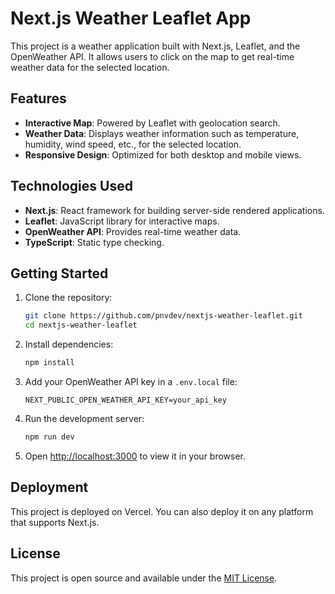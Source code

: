 # Next.js Weather Leaflet App

This project is a weather application built with Next.js, Leaflet, and the OpenWeather API. It allows users to click on the map to get real-time weather data for the selected location.

## Features

- **Interactive Map**: Powered by Leaflet with geolocation search.
- **Weather Data**: Displays weather information such as temperature, humidity, wind speed, etc., for the selected location.
- **Responsive Design**: Optimized for both desktop and mobile views.

## Technologies Used

- **Next.js**: React framework for building server-side rendered applications.
- **Leaflet**: JavaScript library for interactive maps.
- **OpenWeather API**: Provides real-time weather data.
- **TypeScript**: Static type checking.

## Getting Started

1. Clone the repository:

   ```bash
   git clone https://github.com/pnvdev/nextjs-weather-leaflet.git
   cd nextjs-weather-leaflet
   ```

2. Install dependencies:

   ```bash
   npm install
   ```

3. Add your OpenWeather API key in a `.env.local` file:

   ```plaintext
   NEXT_PUBLIC_OPEN_WEATHER_API_KEY=your_api_key
   ```

4. Run the development server:

   ```bash
   npm run dev
   ```

5. Open [http://localhost:3000](http://localhost:3000) to view it in your browser.

## Deployment

This project is deployed on Vercel. You can also deploy it on any platform that supports Next.js.

## License

This project is open source and available under the [MIT License](LICENSE).
